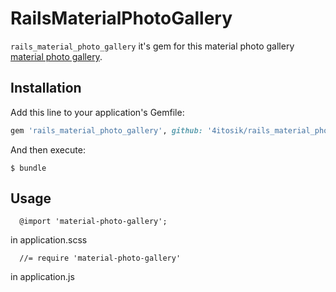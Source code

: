 # RailsMaterialPhotoGallery

```rails_material_photo_gallery``` it's gem for this material photo gallery [material photo gallery](https://github.com/ettrics/material-photo-gallery "material photo gallery").

## Installation

Add this line to your application's Gemfile:

```ruby
gem 'rails_material_photo_gallery', github: '4itosik/rails_material_photo_gallery', branch: 'master'
```

And then execute:

    $ bundle

## Usage

```
  @import 'material-photo-gallery';
```
in application.scss

```
  //= require 'material-photo-gallery'
```
in application.js
